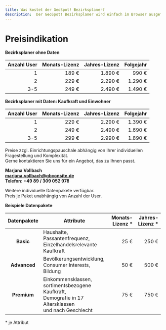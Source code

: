 ```yaml
---
title: Was kostet der GeoSpot! Bezirksplaner?
description:  Der GeoSpot! Bezirksplaner wird einfach im Browser ausgeführt, die Preise richten sich nach der Nutzungsdauer, der Anzahl der Benutzer und den lizenzierten Daten.
---
```


# Preisindikation

**Bezirksplaner ohne Daten**

| **Anzahl User** | **Monats-Lizenz** | **Jahres-Lizenz** | **Folgejahr** |
|----------------:|------------------:|------------------:|--------------:|
|               1 |             189 € |           1.890 € |         990 € |
|               2 |             229 € |           2.290 € |       1.290 € |
|             3-5 |             249 € |           2.490 € |       1.490 € |

**Bezirksplaner mit Daten: Kaufkraft und Einwohner**

| **Anzahl User** | **Monats-Lizenz** | **Jahres-Lizenz** | **Folgejahr** |
|----------------:|------------------:|------------------:|--------------:|
|               1 |             229 € |           2.290 € |       1.390 € |
|               2 |             249 € |           2.490 € |       1.690 € |
|             3-5 |             299 € |           2.990 € |       1.890 € |

Preise zzgl. Einrichtungspauschale abhängig von Ihrer individuellen Fragestellung und Komplexität.<br>
Gerne kontaktieren Sie uns für ein Angebot, das zu Ihnen passt.


**Marjana Vollbach<br>
[marjana.vollbach@gbconsite.de](mailto:marjana.vollbach@gbconsite.de)<br>
Telefon: +49 89 / 309 052 978**


Weitere individuelle Datenpakete verfügbar.<br>
Preis je Paket unabhängig von Anzahl der User.

**Beispiele Datenpakete**

| **Datenpakete** | **Attribute**                                                                                                | **Monats-Lizenz** \* | **Jahres-Lizenz** \* |
|:---------------:|--------------------------------------------------------------------------------------------------------------|---------------------:|---------------------:|
|       **Basic** |                                            Haushalte, Passantenfrequenz,<br>Einzelhandelsrelevante Kaufkraft |                 25 € |                250 € |
|    **Advanced** |                                                      Bevölkerungsentwicklung,<br>Consumer Interests, Bildung |                 50 € |                500 € |
|     **Premium** | Einkommensklassen,<br>sortimentsbezogene Kaufkraft,<br>Demografie in 17 Altersklassen<br>und nach Geschlecht |                 75 € |                750 € |

\* je Attribut
